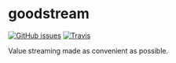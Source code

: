 # goodstream
[![GitHub issues](https://img.shields.io/github/issues/Yuudaari/goodstream.svg?style=flat-square)](https://github.com/Yuudaari/goodstream)
[![Travis](https://img.shields.io/travis/Yuudaari/goodstream.svg?style=flat-square)](https://travis-ci.org/Yuudaari/goodstream)

Value streaming made as convenient as possible.
